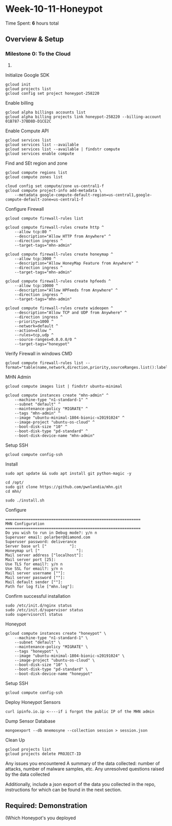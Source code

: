 # Week-10-11-Honeypot
Time Spent: **6** hours total

## Overview & Setup
### Milestone 0: To the Cloud
1.  
Initialize Google SDK
```
gcloud init
gcloud projects list
gcloud config set project honeypot-258220
```

Enable billing
```
gcloud alpha billings accounts list
gcloud alpha billing projects link honeypot-258220 --billing-account 01B787-37BD8D-D1CE2C
```

Enable Compute API
```
gcloud services list
gcloud services list --available
gcloud services list --available | findstr compute
gcloud services enable compute
```

Find and SEt region and zone
```
gcloud compute regions list
gcloud compute zones list

cloud config set compute/zone us-central1-f
gcloud compute project-info add-metadata \
    --metadata google-compute-default-region=us-central1,google-compute-default-zone=us-central1-f
```

Configure Firewall
```
gcloud compute firewall-rules list

gcloud compute firewall-rules create http ^
    --allow tcp:80 ^
    --description="Allow HTTP from Anywhere" ^
    --direction ingress ^
    --target-tags="mhn-admin"
    
gcloud compute firewall-rules create honeymap ^
    --allow tcp:3000 ^
    --description="Allow HoneyMap Feature from Anywhere" ^
    --direction ingress ^
    --target-tags="mhn-admin"

gcloud compute firewall-rules create hpfeeds ^
    --allow tcp:10000 ^
    --description="Allow HPFeeds from Anywhere" ^
    --direction ingress ^
    --target-tags="mhn-admin"

gcloud compute firewall-rules create wideopen ^
    --description="Allow TCP and UDP from Anywhere" ^
    --direction ingress ^
    --priority=1000 ^
    --network=default ^
    --action=allow ^
    --rules=tcp,udp ^
    --source-ranges=0.0.0.0/0 ^
    --target-tags="honeypot"
```

Verify Firewall  in windows CMD
```
gcloud compute firewall-rules list --format="table(name,network,direction,priority,sourceRanges.list():label=SRC_RANGES,allowed[].map().firewall_rule().list():label=ALLOW,targetTags.list():label=TARGET_TAGS,disabled)"
```

MHN Admin
```
gcloud compute images list | findstr ubuntu-minimal

gcloud compute instances create "mhn-admin" ^
    --machine-type "n1-standard-1" ^
    --subnet "default" ^
    --maintenance-policy "MIGRATE" ^
    --tags "mhn-admin" ^
    --image "ubuntu-minimal-1804-bionic-v20191024" ^
    --image-project "ubuntu-os-cloud" ^
    --boot-disk-size "10" ^
    --boot-disk-type "pd-standard" ^
    --boot-disk-device-name "mhn-admin"
```

Setup SSH
```
gcloud compute config-ssh
```

Install
```
sudo apt update && sudo apt install git python-magic -y

cd /opt/
sudo git clone https://github.com/pwnlandia/mhn.git
cd mhn/

sudo ./install.sh
```

Configure
```
===========================================================
MHN Configuration
===========================================================
Do you wish to run in Debug mode?: y/n n
Superuser email: polarber@diamond.com
Superuser password: deliverance
Server base url ["          "]:
Honeymap url ["                "]:
Mail server address ["localhost"]: 
Mail server port [25]: 
Use TLS for email?: y/n n
Use SSL for email?: y/n n
Mail server username [""]: 
Mail server password [""]: 
Mail default sender [""]: 
Path for log file ["mhn.log"]:
```

Confirm successful installation
```
sudo /etc/init.d/nginx status
sudo /etc/init.d/supervisor status
sudo supervisorctl status
```

Honeypot
```
gcloud compute instances create "honeypot" \
    --machine-type "n1-standard-1" \
    --subnet "default" \
    --maintenance-policy "MIGRATE" \
    --tags "honeypot" \
    --image "ubuntu-minimal-1804-bionic-v20191024" \
    --image-project "ubuntu-os-cloud" \
    --boot-disk-size "10" \
    --boot-disk-type "pd-standard" \
    --boot-disk-device-name "honeypot"
```

Setup SSH
```
gcloud compute config-ssh
```

Deploy Honeypot Sensors
```
curl ipinfo.io.ip <----if i forgot the public IP of the MHN admin
```

Dump Sensor Database
```
mongoexport --db mnemosyne --collection session > session.json
```

Clean Up
```
gcloud projects list
gcloud projects delete PROJECT-ID
```

Any issues you encountered
A summary of the data collected: number of attacks, number of malware samples, etc.
Any unresolved questions raised by the data collected

Additionally, include a json export of the data you collected in the repo, instructions for which can be found in the next section.

## Required: Demonstration
(Which Honeypot's you deployed
